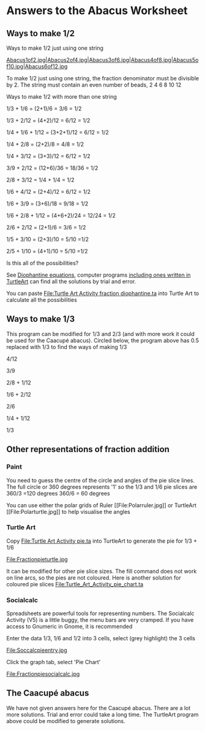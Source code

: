 # Answers to the Abacus Worksheet
## Ways to make 1/2
Ways to make 1/2 just using one string

[Abacus1of2.jpg]()|[Abacus2of4.jpg]()|[Abacus3of6.jpg]()|[Abacus4of8.jpg]()|[Abacus5of10.jpg]()|[Abacus6of12.jpg]()

To make 1/2 just using one string, the fraction denominator must be divisible by 2. The string must contain an even number of beads, 2 4 6 8 10 12


Ways to make 1/2 with more than one string

1/3 + 1/6 = (2+1)/6 = 3/6 = 1/2

1/3 + 2/12 = (4+2)/12 = 6/12 = 1/2

1/4 + 1/6 + 1/12 = (3+2+1)/12 = 6/12 = 1/2

1/4 + 2/8 = (2+2)/8 = 4/8 = 1/2

1/4 + 3/12 = (3+3)/12 = 6/12 = 1/2

3/9 + 2/12 = (12+6)/36 = 18/36 = 1/2

2/8 + 3/12 = 1/4 + 1/4 = 1/2

1/6 + 4/12 = (2+4)/12 = 6/12 = 1/2

1/6 + 3/9 = (3+6)/18 = 9/18 = 1/2

1/6 + 2/8 + 1/12 = (4+6+2)/24 = 12/24 = 1/2

2/6 + 2/12 = (2+1)/6 = 3/6 = 1/2

1/5 + 3/10 = (2+3)/10 = 5/10 =1/2

2/5 + 1/10 = (4+1)/10 = 5/10 =1/2


Is this all of the possibilities?

See [Diophantine equations](http://en.wikipedia.org/wiki/Diophantine_equation), computer programs [including ones written in TurtleArt](http://tonyforster.blogspot.com/2010/09/turtle-diophantine.html) can find all the solutions by trial and error.

You can paste [File:Turtle Art Activity fraction diophantine.ta](https://wiki.sugarlabs.org/go/File:Turtle_Art_Activity_fraction_diophantine.ta) into Turtle Art to calculate all the possibilities

## Ways to make 1/3
This program can be modified for 1/3 and 2/3 (and with more work it could be used for the Caacupé abacus). Circled below, the program above has 0.5 replaced with 1/3 to find the ways of making 1/3


4/12

3/9

2/8 + 1/12

1/6 + 2/12

2/6

1/4 + 1/12

1/3

## Other representations of fraction addition
### Paint
You need to guess the centre of the circle and angles of the pie slice lines. The full circle or 360 degrees represents '1' so the 1/3 and 1/6 pie slices are 
 360/3 =120 degrees
 360/6 = 60 degrees

You can use either the polar grids of Ruler [[File:Polarruler.jpg]] or TurtleArt [[File:Polarturtle.jpg]] to help visualise the angles

### Turtle Art
Copy [File:Turtle Art Activity pie.ta](https://wiki.sugarlabs.org/go/File:Turtle_Art_Activity_pie.ta) into TurtleArt to generate the pie for 1/3 + 1/6

[File:Fractionpieturtle.jpg]()

It can be modified for other pie slice sizes. The fill command does not work on line arcs, so the pies are not coloured. Here is another solution for coloured pie slices [File:Turtle_Art_Activity_pie_chart.ta](https://wiki.sugarlabs.org/go/File:Turtle_Art_Activity_pie_chart.ta)

### Socialcalc
Spreadsheets are powerful tools for representing numbers. The Socialcalc Activity (V5) is a little buggy, the menu bars are very cramped. If you have access to Gnumeric in Gnome, it is recommended

Enter the data 1/3, 1/6 and 1/2 into 3 cells, select (grey highlight) the 3 cells

[File:Soccalcpieentry.jpg]()

Click the graph tab, select 'Pie Chart'

[File:Fractionpiesocialcalc.jpg]()


## The Caacupé abacus
We have not given answers here for the Caacupé abacus. There are a lot more solutions. Trial and error could take a long time. The TurtleArt program above could be modified to generate solutions.
